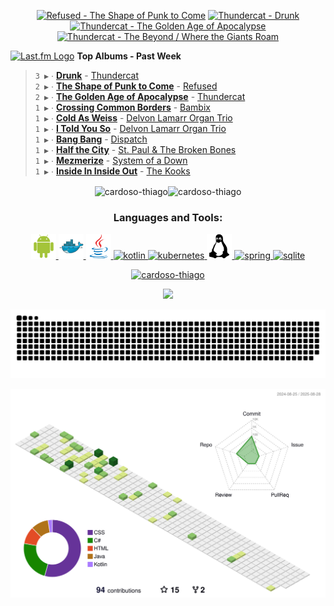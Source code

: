 <!-- lastfm -->
<p align="center"><a href="https://www.last.fm/music/Refused/The+Shape+of+Punk+to+Come"><img src="https://lastfm.freetls.fastly.net/i/u/64s/eff756970a0aa0d3a466ae271d188938.png" title="Refused - The Shape of Punk to Come"></a> <a href="https://www.last.fm/music/Thundercat/Drunk"><img src="https://lastfm.freetls.fastly.net/i/u/64s/ee339d3fff04eb1c17f1a37d6283c893.gif" title="Thundercat - Drunk"></a> <a href="https://www.last.fm/music/Thundercat/The+Golden+Age+of+Apocalypse"><img src="https://lastfm.freetls.fastly.net/i/u/64s/5ba4646467174a5ebd74ad9db752d63d.png" title="Thundercat - The Golden Age of Apocalypse"></a> <a href="https://www.last.fm/music/Thundercat/The+Beyond+%2F+Where+the+Giants+Roam"><img src="https://lastfm.freetls.fastly.net/i/u/64s/00607a78fc745ae8382b6c9225b50b83.png" title="Thundercat - The Beyond / Where the Giants Roam"></a> </p>

<!--START_LASTFM_ALBUMS:{"period": "7day", "rows": 10}-->
<a href="https://last.fm" target="_blank"><img src="https://user-images.githubusercontent.com/17434202/215290617-e793598d-d7c9-428f-9975-156db1ba89cc.svg" alt="Last.fm Logo" width="18" height="13"/></a> **Top Albums - Past Week**

> `3 ▶️` ∙ **[Drunk](https://www.last.fm/music/Thundercat/Drunk)** - [Thundercat](https://www.last.fm/music/Thundercat)<br/>
> `2 ▶️` ∙ **[The Shape of Punk to Come](https://www.last.fm/music/Refused/The+Shape+of+Punk+to+Come)** - [Refused](https://www.last.fm/music/Refused)<br/>
> `2 ▶️` ∙ **[The Golden Age of Apocalypse](https://www.last.fm/music/Thundercat/The+Golden+Age+of+Apocalypse)** - [Thundercat](https://www.last.fm/music/Thundercat)<br/>
> `1 ▶️` ∙ **[Crossing Common Borders](https://www.last.fm/music/Bambix/Crossing+Common+Borders)** - [Bambix](https://www.last.fm/music/Bambix)<br/>
> `1 ▶️` ∙ **[Cold As Weiss](https://www.last.fm/music/Delvon+Lamarr+Organ+Trio/Cold+As+Weiss)** - [Delvon Lamarr Organ Trio](https://www.last.fm/music/Delvon+Lamarr+Organ+Trio)<br/>
> `1 ▶️` ∙ **[I Told You So](https://www.last.fm/music/Delvon+Lamarr+Organ+Trio/I+Told+You+So)** - [Delvon Lamarr Organ Trio](https://www.last.fm/music/Delvon+Lamarr+Organ+Trio)<br/>
> `1 ▶️` ∙ **[Bang Bang](https://www.last.fm/music/Dispatch/Bang+Bang)** - [Dispatch](https://www.last.fm/music/Dispatch)<br/>
> `1 ▶️` ∙ **[Half the City](https://www.last.fm/music/St.+Paul+&+The+Broken+Bones/Half+the+City)** - [St. Paul & The Broken Bones](https://www.last.fm/music/St.+Paul+&+The+Broken+Bones)<br/>
> `1 ▶️` ∙ **[Mezmerize](https://www.last.fm/music/System+of+a+Down/Mezmerize)** - [System of a Down](https://www.last.fm/music/System+of+a+Down)<br/>
> `1 ▶️` ∙ **[Inside In Inside Out](https://www.last.fm/music/The+Kooks/Inside+In+Inside+Out)** - [The Kooks](https://www.last.fm/music/The+Kooks)<br/>
<!--END_LASTFM_ALBUMS-->

<p align="center"><img align="center" src="https://github-readme-stats-nine-kohl.vercel.app/api?username=cardoso-thiago&show_icons=true&locale=en&theme=gotham&hide=issues,contribs" alt="cardoso-thiago" /><img align="center" src="https://github-readme-stats-nine-kohl.vercel.app/api/top-langs?username=cardoso-thiago&show_icons=true&locale=en&layout=compact&theme=gotham" alt="cardoso-thiago" /></p>

<h3 align="center">Languages and Tools:</h3>
<p align="center"> <a href="https://developer.android.com" target="_blank"> <img src="https://github.com/devicons/devicon/blob/master/icons/android/android-original.svg" alt="android" width="40" height="40"/> </a> <a href="https://www.docker.com/" target="_blank"> <img src="https://github.com/devicons/devicon/blob/master/icons/docker/docker-original.svg" alt="docker" width="40" height="40"/> </a> <a href="https://www.java.com" target="_blank"> <img src="https://github.com/devicons/devicon/blob/master/icons/java/java-original.svg" alt="java" width="40" height="40"/> </a> <a href="https://kotlinlang.org" target="_blank"> <img src="https://www.vectorlogo.zone/logos/kotlinlang/kotlinlang-icon.svg" alt="kotlin" width="40" height="40"/> </a> <a href="https://kubernetes.io" target="_blank"> <img src="https://www.vectorlogo.zone/logos/kubernetes/kubernetes-icon.svg" alt="kubernetes" width="40" height="40"/> </a> <a href="https://www.linux.org/" target="_blank"> <img src="https://github.com/devicons/devicon/blob/master/icons/linux/linux-plain.svg" alt="linux" width="40" height="40"/> </a> <a href="https://spring.io/" target="_blank"> <img src="https://www.vectorlogo.zone/logos/springio/springio-icon.svg" alt="spring" width="40" height="40"/> </a> <a href="https://www.sqlite.org/" target="_blank"> <img src="https://www.vectorlogo.zone/logos/sqlite/sqlite-icon.svg" alt="sqlite" width="40" height="40"/> </a> </p>

<p align="center"> <a href="https://github.com/ryo-ma/github-profile-trophy"><img src="https://github-profile-trophy.vercel.app/?username=cardoso-thiago&column=7" alt="cardoso-thiago" /></a> </p>

<!--START_SECTION:comicstrip-->
<p align="center">
 <a href="https://xkcd.com/">
 <img src="https://imgs.xkcd.com/comics/wavefunction_collapse.png" />
</a>
</p>
<!--END_SECTION:comicstrip-->

![](https://github.com/cardoso-thiago/cardoso-thiago/raw/output/github-snake.svg)

![](profile-3d-contrib/profile-green-animate.svg)
